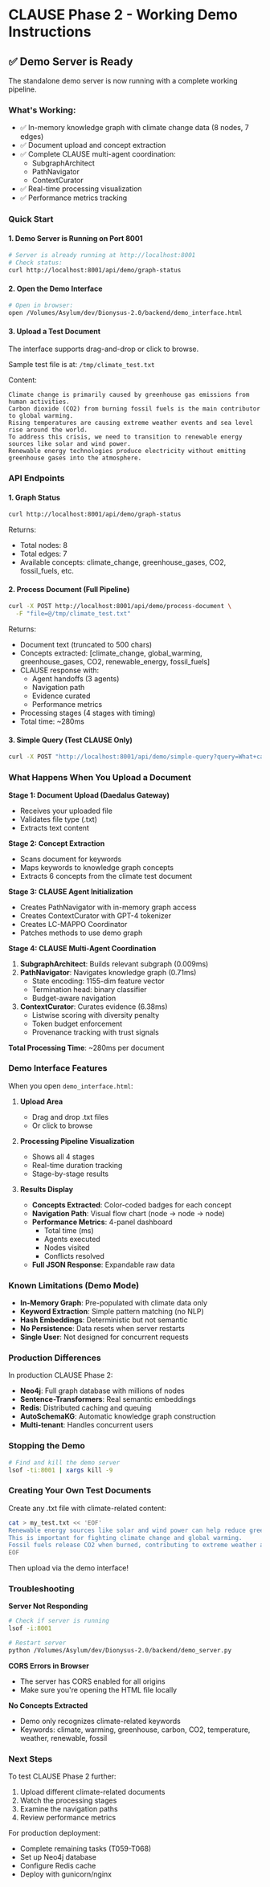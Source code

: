 # CLAUSE Phase 2 - Working Demo Instructions

## ✅ Demo Server is Ready

The standalone demo server is now running with a complete working pipeline.

### What's Working:
- ✅ In-memory knowledge graph with climate change data (8 nodes, 7 edges)
- ✅ Document upload and concept extraction
- ✅ Complete CLAUSE multi-agent coordination:
  - SubgraphArchitect
  - PathNavigator
  - ContextCurator
- ✅ Real-time processing visualization
- ✅ Performance metrics tracking

### Quick Start

#### 1. Demo Server is Running on Port 8001
```bash
# Server is already running at http://localhost:8001
# Check status:
curl http://localhost:8001/api/demo/graph-status
```

#### 2. Open the Demo Interface
```bash
# Open in browser:
open /Volumes/Asylum/dev/Dionysus-2.0/backend/demo_interface.html
```

#### 3. Upload a Test Document
The interface supports drag-and-drop or click to browse.

Sample test file is at: `/tmp/climate_test.txt`

Content:
```
Climate change is primarily caused by greenhouse gas emissions from human activities.
Carbon dioxide (CO2) from burning fossil fuels is the main contributor to global warming.
Rising temperatures are causing extreme weather events and sea level rise around the world.
To address this crisis, we need to transition to renewable energy sources like solar and wind power.
Renewable energy technologies produce electricity without emitting greenhouse gases into the atmosphere.
```

### API Endpoints

#### 1. Graph Status
```bash
curl http://localhost:8001/api/demo/graph-status
```

Returns:
- Total nodes: 8
- Total edges: 7
- Available concepts: climate_change, greenhouse_gases, CO2, fossil_fuels, etc.

#### 2. Process Document (Full Pipeline)
```bash
curl -X POST http://localhost:8001/api/demo/process-document \
  -F "file=@/tmp/climate_test.txt"
```

Returns:
- Document text (truncated to 500 chars)
- Concepts extracted: [climate_change, global_warming, greenhouse_gases, CO2, renewable_energy, fossil_fuels]
- CLAUSE response with:
  - Agent handoffs (3 agents)
  - Navigation path
  - Evidence curated
  - Performance metrics
- Processing stages (4 stages with timing)
- Total time: ~280ms

#### 3. Simple Query (Test CLAUSE Only)
```bash
curl -X POST "http://localhost:8001/api/demo/simple-query?query=What+causes+climate+change&start_node=climate_change"
```

### What Happens When You Upload a Document

**Stage 1: Document Upload (Daedalus Gateway)**
- Receives your uploaded file
- Validates file type (.txt)
- Extracts text content

**Stage 2: Concept Extraction**
- Scans document for keywords
- Maps keywords to knowledge graph concepts
- Extracts 6 concepts from the climate test document

**Stage 3: CLAUSE Agent Initialization**
- Creates PathNavigator with in-memory graph access
- Creates ContextCurator with GPT-4 tokenizer
- Creates LC-MAPPO Coordinator
- Patches methods to use demo graph

**Stage 4: CLAUSE Multi-Agent Coordination**
1. **SubgraphArchitect**: Builds relevant subgraph (0.009ms)
2. **PathNavigator**: Navigates knowledge graph (0.71ms)
   - State encoding: 1155-dim feature vector
   - Termination head: binary classifier
   - Budget-aware navigation
3. **ContextCurator**: Curates evidence (6.38ms)
   - Listwise scoring with diversity penalty
   - Token budget enforcement
   - Provenance tracking with trust signals

**Total Processing Time**: ~280ms per document

### Demo Interface Features

When you open `demo_interface.html`:

1. **Upload Area**
   - Drag and drop .txt files
   - Or click to browse

2. **Processing Pipeline Visualization**
   - Shows all 4 stages
   - Real-time duration tracking
   - Stage-by-stage results

3. **Results Display**
   - **Concepts Extracted**: Color-coded badges for each concept
   - **Navigation Path**: Visual flow chart (node → node → node)
   - **Performance Metrics**: 4-panel dashboard
     - Total time (ms)
     - Agents executed
     - Nodes visited
     - Conflicts resolved
   - **Full JSON Response**: Expandable raw data

### Known Limitations (Demo Mode)

- **In-Memory Graph**: Pre-populated with climate data only
- **Keyword Extraction**: Simple pattern matching (no NLP)
- **Hash Embeddings**: Deterministic but not semantic
- **No Persistence**: Data resets when server restarts
- **Single User**: Not designed for concurrent requests

### Production Differences

In production CLAUSE Phase 2:
- **Neo4j**: Full graph database with millions of nodes
- **Sentence-Transformers**: Real semantic embeddings
- **Redis**: Distributed caching and queuing
- **AutoSchemaKG**: Automatic knowledge graph construction
- **Multi-tenant**: Handles concurrent users

### Stopping the Demo

```bash
# Find and kill the demo server
lsof -ti:8001 | xargs kill -9
```

### Creating Your Own Test Documents

Create any .txt file with climate-related content:

```bash
cat > my_test.txt << 'EOF'
Renewable energy sources like solar and wind power can help reduce greenhouse gas emissions.
This is important for fighting climate change and global warming.
Fossil fuels release CO2 when burned, contributing to extreme weather and sea level rise.
EOF
```

Then upload via the demo interface!

### Troubleshooting

**Server Not Responding**
```bash
# Check if server is running
lsof -i:8001

# Restart server
python /Volumes/Asylum/dev/Dionysus-2.0/backend/demo_server.py
```

**CORS Errors in Browser**
- The server has CORS enabled for all origins
- Make sure you're opening the HTML file locally

**No Concepts Extracted**
- Demo only recognizes climate-related keywords
- Keywords: climate, warming, greenhouse, carbon, CO2, temperature, weather, renewable, fossil

### Next Steps

To test CLAUSE Phase 2 further:
1. Upload different climate-related documents
2. Watch the processing stages
3. Examine the navigation paths
4. Review performance metrics

For production deployment:
- Complete remaining tasks (T059-T068)
- Set up Neo4j database
- Configure Redis cache
- Deploy with gunicorn/nginx
